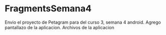 # FragmentsSemana4
Envio el proyecto de Petagram para del curso 3, semana 4 android.
Agrego pantallazo de la aplicacion.
Archivos de la aplicacion
